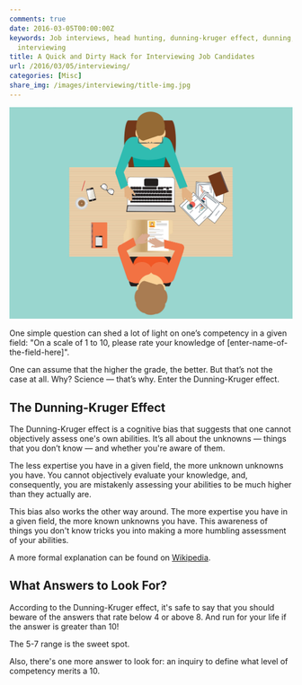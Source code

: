 ```yaml
---
comments: true
date: 2016-03-05T00:00:00Z
keywords: Job interviews, head hunting, dunning-kruger effect, dunning, kruger, psychology,
  interviewing
title: A Quick and Dirty Hack for Interviewing Job Candidates
url: /2016/03/05/interviewing/
categories: [Misc]
share_img: /images/interviewing/title-img.jpg
---
```


<img src="/images/interviewing/title-img.jpg" alt="A Quick and Dirty Hack for Interviewing Job Candidates" />

One simple question can shed a lot of light on one’s competency in a given field: "On a scale of 1 to 10, please rate your knowledge of [enter-name-of-the-field-here]".

One can assume that the higher the grade, the better. But that’s not the case at all. Why? Science — that’s why. Enter the Dunning-Kruger effect.

## The Dunning-Kruger Effect
The Dunning-Kruger effect is a cognitive bias that suggests that one cannot objectively assess one's own abilities. It’s all about the unknowns — things that you don’t know — and whether you're aware of them.

The less expertise you have in a given field, the more unknown unknowns you have. You cannot objectively evaluate your knowledge, and, consequently, you are mistakenly assessing your abilities to be much higher than they actually are.

This bias also works the other way around. The more expertise you have in a given field, the more known unknowns you have. This awareness of things you don't know tricks you into making a more humbling assessment of your abilities.

<!--more-->

A more formal explanation can be found on [Wikipedia](https://en.wikipedia.org/wiki/Dunning%E2%80%93Kruger_effect).

## What Answers to Look For?
According to the Dunning-Kruger effect, it's safe to say that you should beware of the answers that rate below 4 or above 8. And run for your life if the answer is greater than 10!

The 5-7 range is the sweet spot.

Also, there's one more answer to look for: an inquiry to define what level of competency merits a 10.